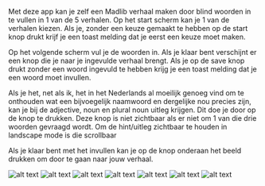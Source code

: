 Met deze app kan je zelf een Madlib verhaal maken door blind woorden in te vullen in 1 van de 5 verhalen.
Op het start scherm kan je 1 van de verhalen kiezen. Als je, zonder een keuze gemaakt te hebben
op de start knop drukt krijf je een toast melding dat je eerst een keuze moet maken.


Op het volgende scherm vul je de woorden in. Als je klaar bent verschijnt er een knop die je naar je 
ingevulde verhaal brengt. Als je op de save knop drukt zonder een woord ingevuld te hebben krijg je
een toast melding dat je een woord moet invullen.

Als je het, net als ik, het in het Nederlands al moeilijk genoeg vind om te onthouden wat een 
bijvoegelijk naamwoord en dergelijke nou precies zijn, kan je bij de adjective, noun en plural noun
uitleg krijgen. Dit doe je door op de knop te drukken. Deze knop is niet zichtbaar als er niet om
1 van die drie woorden gevraagd wordt. Om de hint/uitleg zichtbaar te houden in landscape mode is
die scrollbaar

Als je klaar bent met het invullen kan je op de knop onderaan het beeld drukken om door te gaan naar
jouw verhaal.

![alt text](ml_start_portrait.png?raw=true)
![alt text](ml_start_landscape.png?raw=true)
![alt text](fillin_in.png?raw=true)
![alt text](fillin_in_hint.png?raw=true)
![alt text](fillin_in_hint_landscape.png?raw=true)
![alt text](ml_finished.png?raw=true)
![alt text](story.png?raw=true)
